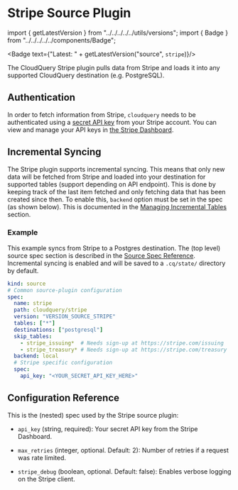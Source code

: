 # Stripe Source Plugin

import { getLatestVersion } from "../../../../../utils/versions";
import { Badge } from "../../../../../components/Badge";

<Badge text={"Latest: " + getLatestVersion("source", `stripe`)}/>

The CloudQuery Stripe plugin pulls data from Stripe and loads it into any supported CloudQuery destination (e.g. PostgreSQL).

## Authentication

In order to fetch information from Stripe, `cloudquery` needs to be authenticated using a [secret API key](https://stripe.com/docs/keys) from your Stripe account. You can view and manage your API keys in [the Stripe Dashboard](https://stripe.com/login?redirect=/account/apikeys).

## Incremental Syncing

The Stripe plugin supports incremental syncing. This means that only new data will be fetched from Stripe and loaded into your destination for supported tables (support depending on API endpoint). This is done by keeping track of the last item fetched and only fetching data that has been created since then.
To enable this, `backend` option must be set in the spec (as shown below). This is documented in the [Managing Incremental Tables](/docs/advanced-topics/managing-incremental-tables) section.

### Example

This example syncs from Stripe to a Postgres destination. The (top level) source spec section is described in the [Source Spec Reference](/docs/reference/source-spec). Incremental syncing is enabled and will be saved to a `.cq/state/` directory by default.

```yaml
kind: source
# Common source-plugin configuration
spec:
  name: stripe
  path: cloudquery/stripe
  version: "VERSION_SOURCE_STRIPE"
  tables: ["*"]
  destinations: ["postgresql"]
  skip_tables:
    - stripe_issuing*  # Needs sign-up at https://stripe.com/issuing
    - stripe_treasury* # Needs sign-up at https://stripe.com/treasury
  backend: local
  # Stripe specific configuration
  spec:
    api_key: "<YOUR_SECRET_API_KEY_HERE>"
```

## Configuration Reference

This is the (nested) spec used by the Stripe source plugin:

- `api_key` (string, required):
  Your secret API key from the Stripe Dashboard.

- `max_retries` (integer, optional. Default: 2):
  Number of retries if a request was rate limited.

- `stripe_debug` (boolean, optional. Default: false):
  Enables verbose logging on the Stripe client.
